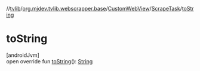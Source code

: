 //[tvlib](../../../../index.md)/[org.mjdev.tvlib.webscrapper.base](../../index.md)/[CustomWebView](../index.md)/[ScrapeTask](index.md)/[toString](to-string.md)

# toString

[androidJvm]\
open override fun [toString](to-string.md)(): [String](https://kotlinlang.org/api/latest/jvm/stdlib/kotlin/-string/index.html)
